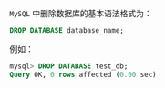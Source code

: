 `MySQL` 中删除数据库的基本语法格式为：

```sql
DROP DATABASE database_name;
```

例如：

```sql
mysql> DROP DATABASE test_db;
Query OK, 0 rows affected (0.00 sec)
```

